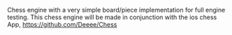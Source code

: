 Chess engine with a very simple board/piece implementation for full engine testing. This chess engine will be made in conjunction with the ios chess App, https://github.com/Deeee/Chess
